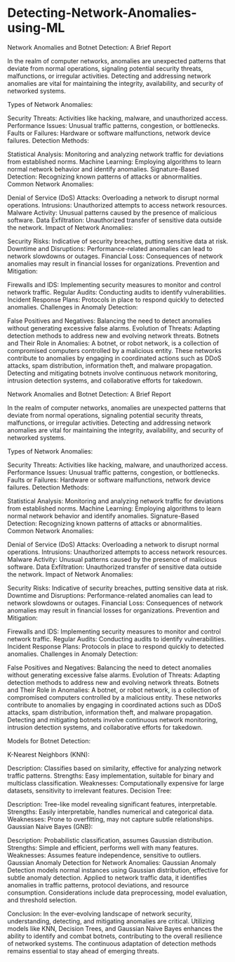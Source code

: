 # Detecting-Network-Anomalies-using-ML
Network Anomalies and Botnet Detection: A Brief Report

In the realm of computer networks, anomalies are unexpected patterns that deviate from normal operations, signaling potential security threats, malfunctions, or irregular activities. Detecting and addressing network anomalies are vital for maintaining the integrity, availability, and security of networked systems.

Types of Network Anomalies:

Security Threats: Activities like hacking, malware, and unauthorized access.
Performance Issues: Unusual traffic patterns, congestion, or bottlenecks.
Faults or Failures: Hardware or software malfunctions, network device failures.
Detection Methods:

Statistical Analysis: Monitoring and analyzing network traffic for deviations from established norms.
Machine Learning: Employing algorithms to learn normal network behavior and identify anomalies.
Signature-Based Detection: Recognizing known patterns of attacks or abnormalities.
Common Network Anomalies:

Denial of Service (DoS) Attacks: Overloading a network to disrupt normal operations.
Intrusions: Unauthorized attempts to access network resources.
Malware Activity: Unusual patterns caused by the presence of malicious software.
Data Exfiltration: Unauthorized transfer of sensitive data outside the network.
Impact of Network Anomalies:

Security Risks: Indicative of security breaches, putting sensitive data at risk.
Downtime and Disruptions: Performance-related anomalies can lead to network slowdowns or outages.
Financial Loss: Consequences of network anomalies may result in financial losses for organizations.
Prevention and Mitigation:

Firewalls and IDS: Implementing security measures to monitor and control network traffic.
Regular Audits: Conducting audits to identify vulnerabilities.
Incident Response Plans: Protocols in place to respond quickly to detected anomalies.
Challenges in Anomaly Detection:

False Positives and Negatives: Balancing the need to detect anomalies without generating excessive false alarms.
Evolution of Threats: Adapting detection methods to address new and evolving network threats.
Botnets and Their Role in Anomalies:
A botnet, or robot network, is a collection of compromised computers controlled by a malicious entity. These networks contribute to anomalies by engaging in coordinated actions such as DDoS attacks, spam distribution, information theft, and malware propagation. Detecting and mitigating botnets involve continuous network monitoring, intrusion detection systems, and collaborative efforts for takedown.


Network Anomalies and Botnet Detection: A Brief Report

In the realm of computer networks, anomalies are unexpected patterns that deviate from normal operations, signaling potential security threats, malfunctions, or irregular activities. Detecting and addressing network anomalies are vital for maintaining the integrity, availability, and security of networked systems.

Types of Network Anomalies:

Security Threats: Activities like hacking, malware, and unauthorized access.
Performance Issues: Unusual traffic patterns, congestion, or bottlenecks.
Faults or Failures: Hardware or software malfunctions, network device failures.
Detection Methods:

Statistical Analysis: Monitoring and analyzing network traffic for deviations from established norms.
Machine Learning: Employing algorithms to learn normal network behavior and identify anomalies.
Signature-Based Detection: Recognizing known patterns of attacks or abnormalities.
Common Network Anomalies:

Denial of Service (DoS) Attacks: Overloading a network to disrupt normal operations.
Intrusions: Unauthorized attempts to access network resources.
Malware Activity: Unusual patterns caused by the presence of malicious software.
Data Exfiltration: Unauthorized transfer of sensitive data outside the network.
Impact of Network Anomalies:

Security Risks: Indicative of security breaches, putting sensitive data at risk.
Downtime and Disruptions: Performance-related anomalies can lead to network slowdowns or outages.
Financial Loss: Consequences of network anomalies may result in financial losses for organizations.
Prevention and Mitigation:

Firewalls and IDS: Implementing security measures to monitor and control network traffic.
Regular Audits: Conducting audits to identify vulnerabilities.
Incident Response Plans: Protocols in place to respond quickly to detected anomalies.
Challenges in Anomaly Detection:

False Positives and Negatives: Balancing the need to detect anomalies without generating excessive false alarms.
Evolution of Threats: Adapting detection methods to address new and evolving network threats.
Botnets and Their Role in Anomalies:
A botnet, or robot network, is a collection of compromised computers controlled by a malicious entity. These networks contribute to anomalies by engaging in coordinated actions such as DDoS attacks, spam distribution, information theft, and malware propagation. Detecting and mitigating botnets involve continuous network monitoring, intrusion detection systems, and collaborative efforts for takedown.

Models for Botnet Detection:

K-Nearest Neighbors (KNN):

Description: Classifies based on similarity, effective for analyzing network traffic patterns.
Strengths: Easy implementation, suitable for binary and multiclass classification.
Weaknesses: Computationally expensive for large datasets, sensitivity to irrelevant features.
Decision Tree:

Description: Tree-like model revealing significant features, interpretable.
Strengths: Easily interpretable, handles numerical and categorical data.
Weaknesses: Prone to overfitting, may not capture subtle relationships.
Gaussian Naive Bayes (GNB):

Description: Probabilistic classification, assumes Gaussian distribution.
Strengths: Simple and efficient, performs well with many features.
Weaknesses: Assumes feature independence, sensitive to outliers.
Gaussian Anomaly Detection for Network Anomalies:
Gaussian Anomaly Detection models normal instances using Gaussian distribution, effective for subtle anomaly detection. Applied to network traffic data, it identifies anomalies in traffic patterns, protocol deviations, and resource consumption. Considerations include data preprocessing, model evaluation, and threshold selection.

Conclusion:
In the ever-evolving landscape of network security, understanding, detecting, and mitigating anomalies are critical. Utilizing models like KNN, Decision Trees, and Gaussian Naive Bayes enhances the ability to identify and combat botnets, contributing to the overall resilience of networked systems. The continuous adaptation of detection methods remains essential to stay ahead of emerging threats.
